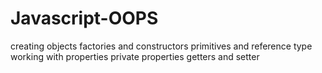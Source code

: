 # Javascript-OOPS

creating objects
factories and constructors
primitives and reference type
working with properties
private properties
getters and setter
